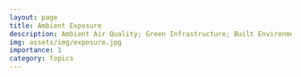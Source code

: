 ```yaml
---
layout: page
title: Ambient Exposure
description: Ambient Air Quality; Green Infrastructure; Built Environment; Traffic Related Air pollution; Excess Mortality; Smart Cities
img: assets/img/exposure.jpg
importance: 1
category: Topics
---
```


